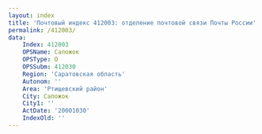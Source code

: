 ```yaml
---
layout: index
title: 'Почтовый индекс 412003: отделение почтовой связи Почты России'
permalink: /412003/
data:
    Index: 412003
    OPSName: Сапожок
    OPSType: О
    OPSSubm: 412030
    Region: 'Саратовская область'
    Autonom: ''
    Area: 'Ртищевский район'
    City: Сапожок
    City1: ''
    ActDate: '20001030'
    IndexOld: ''
---
```

